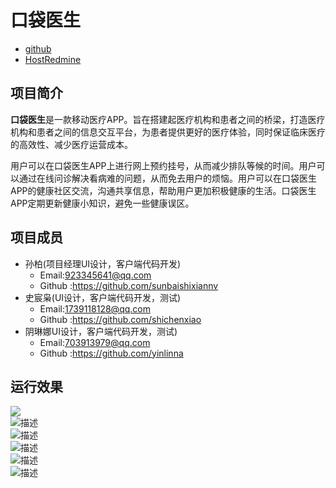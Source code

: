 # 口袋医生  
* [github](https://github.com/shichenxiao/pocket-doctor) 
* [HostRedmine](http://www.hostedredmine.com/projects/h5556565565555)   
## 项目简介  
  
**口袋医生**是一款移动医疗APP。旨在搭建起医疗机构和患者之间的桥梁，打造医疗机构和患者之间的信息交互平台，为患者提供更好的医疗体验，同时保证临床医疗的高效性、减少医疗运营成本。  

用户可以在口袋医生APP上进行网上预约挂号，从而减少排队等候的时间。用户可以通过在线问诊解决看病难的问题，从而免去用户的烦恼。用户可以在口袋医生APP的健康社区交流，沟通共享信息，帮助用户更加积极健康的生活。口袋医生APP定期更新健康小知识，避免一些健康误区。  
## 项目成员
* 孙柏(项目经理UI设计，客户端代码开发)  
  * Email:923345641@qq.com 
  * Github :https://github.com/sunbaishixiannv 
* 史宸枭(UI设计，客户端代码开发，测试)  
  * Email:1739118128@qq.com 
  * Github :https://github.com/shichenxiao
* 阴琳娜UI设计，客户端代码开发，测试)  
  * Email:703913979@qq.com
  * Github :https://github.com/yinlinna  
## 运行效果  
![](./img/10.jpg'描述')  
![](./img/9.jpg '描述')  
![](./img/7.jpg '描述')  
![](./img/4.jpg '描述')  
![](./img/2.jpg '描述')  
![](./img/1.jpg '描述')





